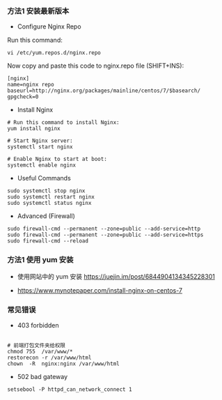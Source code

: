 

### 方法1 安装最新版本

- Configure Nginx Repo

Run this command:
```
vi /etc/yum.repos.d/nginx.repo

```

Now copy and paste this code to nginx.repo file (SHIFT+INS):

```
[nginx]
name=nginx repo
baseurl=http://nginx.org/packages/mainline/centos/7/$basearch/
gpgcheck=0

```

- Install Nginx

```
# Run this command to install Nginx:
yum install nginx

# Start Nginx server:
systemctl start nginx

# Enable Nginx to start at boot:
systemctl enable nginx

```

- Useful Commands

```
sudo systemctl stop nginx
sudo systemctl restart nginx
sudo systemctl status nginx

```

- Advanced (Firewall)
```
sudo firewall-cmd --permanent --zone=public --add-service=http 
sudo firewall-cmd --permanent --zone=public --add-service=https
sudo firewall-cmd --reload

```

### 方法1 使用 yum 安装

- 使用网站中的 yum 安装 https://juejin.im/post/6844904134345228301


- https://www.mynotepaper.com/install-nginx-on-centos-7



### 常见错误

- 403 forbidden

```

# 前端打包文件夹给权限
chmod 755  /var/www/*
restorecon -r /var/www/html
chown  -R  nginx:nginx /var/www/html
```

- 502 bad gateway

```
setsebool -P httpd_can_network_connect 1

```

